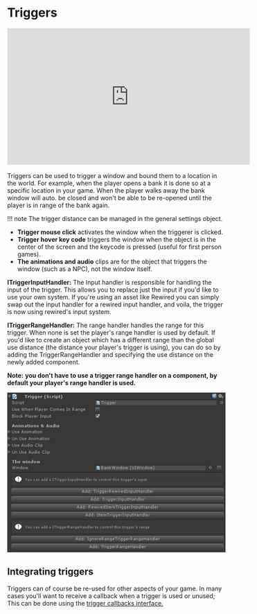 # Triggers

<iframe width="560" height="315" src="https://www.youtube.com/embed/KJ1nP0Y6wDw" frameborder="0" allow="autoplay; encrypted-media" allowfullscreen></iframe>

Triggers can be used to trigger a window and bound them to a location in the world. For example, when the player opens a bank it is done so at a specific location in your game. When the player walks away the bank window will auto. be closed and won't be able to be re-opened until the player is in range of the bank again.

!!! note
	The trigger distance can be managed in the general settings object.

- **Trigger mouse click** activates the window when the triggerer is clicked.
- **Trigger hover key code**  triggers the window when the object is in the center of the screen and the keycode is pressed (useful for first person games).
- **The animations and audio**  clips are for the object that triggers the window (such as a NPC), not the window itself.

**ITriggerInputHandler:** The Input handler is responsible for handling the input of the trigger. This allows you to replace just the input if you'd like to use your own system. If you're using an asset like Rewired you can simply swap out the input handler for a rewired input handler, and voila, the trigger is now using rewired's input system.

**ITriggerRangeHandler:** The range handler handles the range for this trigger. When none is set the player's range handler is used by default. If you'd like to create an object which has a different range than the global use distance (the distance your player's trigger is using), you can do so by adding the TriggerRangeHandler and specifying the use distance on the newly added component.

**Note:** **you don't have to use a trigger range handler on a component, by default your player's range handler is used.**

![](Assets/Trigger.png)

## Integrating triggers

Triggers can of course be re-used for other aspects of your game. In many cases you'll want to receive a callback when a trigger is used or unused; This can be done using the  [trigger callbacks interface.](http://devdog.io/unity-assets/inventory-pro/documentation/2.5p/api/trigger-callbacks)